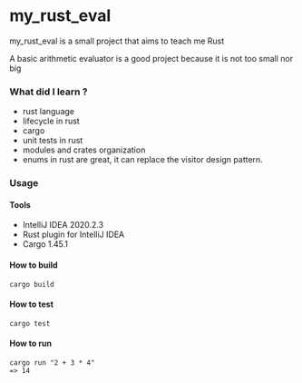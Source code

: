# my_rust_eval

my_rust_eval is a small project that aims to teach me Rust

A basic arithmetic evaluator is a good project because it is not too small nor big 

### What did I learn ?
- rust language
- lifecycle in rust
- cargo
- unit tests in rust
- modules and crates organization
- enums in rust are great, it can replace the visitor design pattern. 

### Usage

#### Tools
- IntelliJ IDEA 2020.2.3
- Rust plugin for IntelliJ IDEA 
- Cargo 1.45.1

#### How to build

```
cargo build
```

#### How to test

```
cargo test
```

#### How to run

```
cargo run "2 + 3 * 4"
=> 14
```